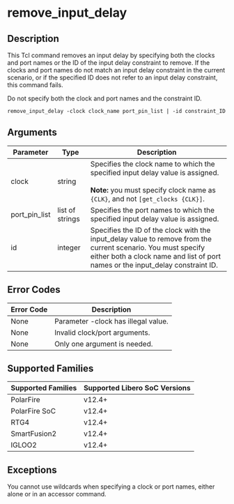 # remove_input_delay

## Description

This Tcl command removes an input delay by specifying both the clocks and port names or the ID of the input delay constraint to remove. If the clocks and port names do not match an input delay constraint in the current scenario, or if the specified ID does not refer to an input delay constraint, this command fails.

Do not specify both the clock and port names and the constraint ID.

```
remove_input_delay -clock clock_name port_pin_list | -id constraint_ID
```

## Arguments

|Parameter|Type|Description|
|---------|----|-----------|
|clock|string|Specifies the clock name to which the specified input delay value is assigned. <br /><br /> **Note:** you must specify clock name as ```{CLK}```, and not ```[get_clocks {CLK}]```.|
|port_pin_list|list of strings|Specifies the port names to which the specified input delay value is assigned.|
|id|integer|Specifies the ID of the clock with the input_delay value to remove from the current scenario. You must specify either both a clock name and list of port names or the input_delay constraint ID.|

## Error Codes

|Error Code|Description|
|----------|-----------|
|None|Parameter -clock has illegal value.|
|None|Invalid clock/port arguments.|
|None|Only one argument is needed.|

## Supported Families

|Supported Families|Supported Libero SoC Versions|
|------------------|-----------------------------|
|PolarFire|v12.4+|
|PolarFire SoC|v12.4+|
|RTG4|v12.4+|
|SmartFusion2|v12.4+|
|IGLOO2|v12.4+|

## Exceptions

You cannot use wildcards when specifying a clock or port names, either alone or in an accessor command.
